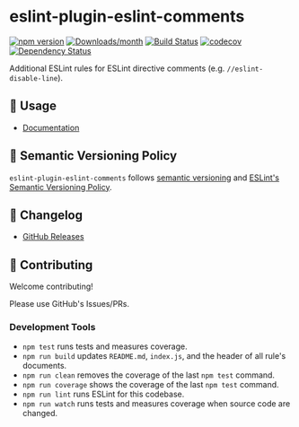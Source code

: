 # eslint-plugin-eslint-comments

[![npm version](https://img.shields.io/npm/v/eslint-plugin-eslint-comments.svg)](https://www.npmjs.com/package/eslint-plugin-eslint-comments)
[![Downloads/month](https://img.shields.io/npm/dm/eslint-plugin-eslint-comments.svg)](http://www.npmtrends.com/eslint-plugin-eslint-comments)
[![Build Status](https://github.com/mysticatea/eslint-plugin-eslint-comments/workflows/CI/badge.svg)](https://github.com/mysticatea/eslint-plugin-eslint-comments/actions)
[![codecov](https://codecov.io/gh/mysticatea/eslint-plugin-eslint-comments/branch/master/graph/badge.svg)](https://codecov.io/gh/mysticatea/eslint-plugin-eslint-comments)
[![Dependency Status](https://david-dm.org/mysticatea/eslint-plugin-eslint-comments.svg)](https://david-dm.org/mysticatea/eslint-plugin-eslint-comments)

Additional ESLint rules for ESLint directive comments (e.g. `//eslint-disable-line`).

## 📖 Usage

- [Documentation](https://mysticatea.github.io/eslint-plugin-eslint-comments)

## 🚥 Semantic Versioning Policy

`eslint-plugin-eslint-comments` follows [semantic versioning](http://semver.org/) and [ESLint's Semantic Versioning Policy](https://github.com/eslint/eslint#semantic-versioning-policy).

## 📰 Changelog

- [GitHub Releases](https://github.com/mysticatea/eslint-plugin-eslint-comments/releases)

## 🍻 Contributing

Welcome contributing!

Please use GitHub's Issues/PRs.

### Development Tools

- `npm test` runs tests and measures coverage.
- `npm run build` updates `README.md`, `index.js`, and the header of all rule's documents.
- `npm run clean` removes the coverage of the last `npm test` command.
- `npm run coverage` shows the coverage of the last `npm test` command.
- `npm run lint` runs ESLint for this codebase.
- `npm run watch` runs tests and measures coverage when source code are changed.
